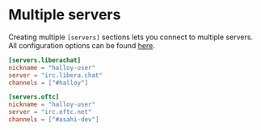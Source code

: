 # Multiple servers

Creating multiple `[servers]` sections lets you connect to multiple servers.  
All configuration options can be found [here](../configuration/servers.html).

```toml
[servers.liberachat]
nickname = "halloy-user"
server = "irc.libera.chat"
channels = ["#halloy"]

[servers.oftc]
nickname = "halloy-user"
server = "irc.oftc.net"
channels = ["#asahi-dev"]
```

